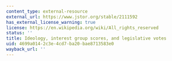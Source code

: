 ```yaml
---
content_type: external-resource
external_url: https://www.jstor.org/stable/2111592
has_external_license_warning: true
license: https://en.wikipedia.org/wiki/All_rights_reserved
status: ''
title: Ideology, interest group scores, and legislative votes
uid: 4699a014-2c3e-4cd7-ba20-bae8713583e0
wayback_url: ''
---
```


